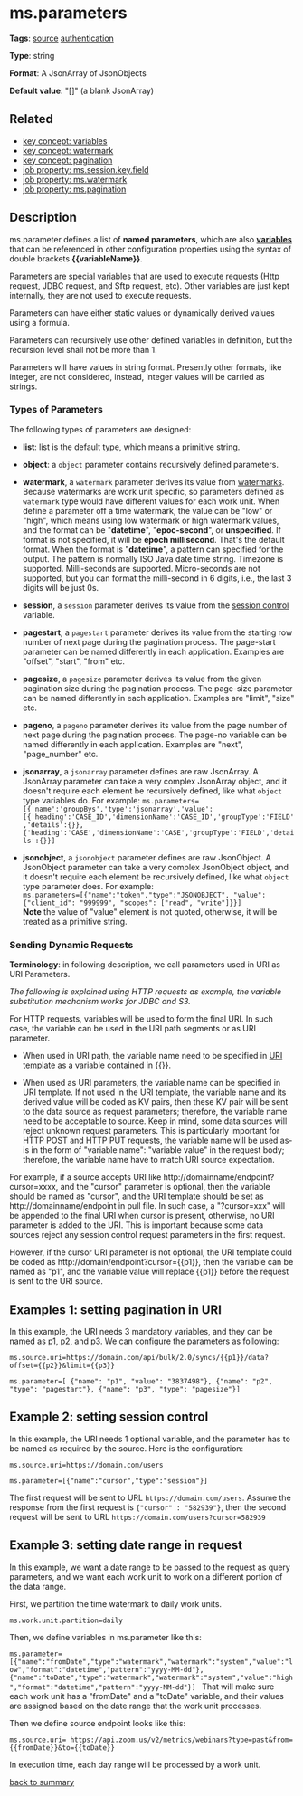 # ms.parameters

**Tags**: 
[source](https://github.com/linkedin/data-integration-library/blob/master/docs/parameters/categories.md#source-properties)
[authentication](https://github.com/linkedin/data-integration-library/blob/master/docs/parameters/authentication-properties.md)

**Type**: string

**Format**: A JsonArray of JsonObjects

**Default value**: "[]" (a blank JsonArray)

## Related 
- [key concept: variables](https://github.com/linkedin/data-integration-library/blob/master/docs/concepts/variables.md)
- [key concept: watermark](https://github.com/linkedin/data-integration-library/blob/master/docs/concepts/watermark.md)
- [key concept: pagination](https://github.com/linkedin/data-integration-library/blob/master/docs/concepts/pagination.md)
- [job property: ms.session.key.field](https://github.com/linkedin/data-integration-library/blob/master/docs/parameters/ms.session.key.field.md)
- [job property: ms.watermark](https://github.com/linkedin/data-integration-library/blob/master/docs/parameters/ms.watermark.md)
- [job property: ms.pagination](https://github.com/linkedin/data-integration-library/blob/master/docs/parameters/ms.pagination.md)

## Description 

ms.parameter defines a list of **named parameters**,
which are also [**variables**](https://github.com/linkedin/data-integration-library/blob/master/docs/concepts/variables.md) 
that can be referenced in other configuration properties 
using the syntax of double brackets **{{variableName}}**.

Parameters are special variables that are used to execute requests (Http request, JDBC request, and Sftp request, etc).
Other variables are just kept internally, they are not used to execute requests.

Parameters can have either static values or dynamically derived 
values using a formula. 

Parameters can recursively use other defined variables in definition, 
but the recursion level shall not be more than 1.   

Parameters will have values in string format. Presently other formats, 
like integer, are not considered, instead, integer values
will be carried as strings. 

### Types of Parameters

The following types of parameters are designed: 

- **list**: list is the default type, which means a primitive string.

- **object**: a `object` parameter contains recursively defined parameters.

- **watermark**, a `watermark` parameter derives its value from [watermarks](https://github.com/linkedin/data-integration-library/blob/master/docs/concepts/watermark.md). 
Because watermarks are work unit specific, so parameters defined as `watermark` type 
would have different values for each work unit. When define a parameter off a 
time watermark, the value can be "low" or "high", which means using 
low watermark or high watermark values, and the format can be "**datetime**", 
"**epoc-second**", or **unspecified**. If format is not specified, it will be 
**epoch millisecond**. That's the default format. When the format is "**datetime**", 
a pattern can specified for the output. The pattern is normally ISO 
Java date time string. Timezone is supported. Milli-seconds are supported. 
Micro-seconds are not supported, but you can format the milli-second 
in 6 digits, i.e., the last 3 digits will be just 0s.
 
- **session**, a `session` parameter derives its value from the 
[session control](https://github.com/linkedin/data-integration-library/blob/master/docs/concepts/session-control.md) variable.

- **pagestart**, a `pagestart` parameter derives its value from the starting row 
number of next page during the pagination process. 
The page-start parameter can be named differently in each application. 
Examples are "offset", "start", "from" etc.
 
- **pagesize**, a `pagesize` parameter derives its value from the given 
pagination size during the pagination process. 
The page-size parameter can be named differently in each application. 
Examples are "limit", "size" etc.

- **pageno**, a `pageno` parameter derives its value from the page number of 
next page during the pagination process.
The page-no variable can be named differently in each application. Examples are "next", "page_number" etc.

- **jsonarray**, a `jsonarray` parameter defines are raw JsonArray. A JsonArray
parameter can take a very complex JsonArray object, and it doesn't require
each element be recursively defined, like what `object` type variables do. 
For example: `ms.parameters=[{'name':'groupBys','type':'jsonarray','value':[{'heading':'CASE_ID','dimensionName':'CASE_ID','groupType':'FIELD','details':{}}, {'heading':'CASE','dimensionName':'CASE','groupType':'FIELD','details':{}}]`

- **jsonobject**, a `jsonobject` parameter defines are raw JsonObject. 
A JsonObject parameter can take a very complex JsonObject object, 
and it doesn't require  each element be recursively defined, 
like what `object` type parameter does. For example:  
`ms.parameters=[{"name":"token","type":"JSONOBJECT", "value": {"client_id": "999999", "scopes": ["read", "write"]}}]`  
**Note** the value of "value" element is not quoted, otherwise, it will be 
treated as a primitive string.
  
### Sending Dynamic Requests
  
**Terminology**: in following description, we call parameters used in URI as URI Parameters.

_The following is explained using HTTP requests as example, the variable substitution mechanism works 
for JDBC and S3._

For HTTP requests, variables will be used to form the final URI. In such case, the variable can be 
used in the URI path segments or as URI parameter.

- When used in URI path, the variable name need to be specified in [URI template](https://github.com/linkedin/data-integration-library/blob/master/docs/parameters/ms.source.uri.md) 
as a variable contained in {{}}.

- When used as URI parameters, the variable name can be specified in URI template. If not used in the URI template, 
the variable name and its derived value will be coded as KV pairs, then these KV pair will be sent to the 
data source as request parameters; therefore, the variable name need to be acceptable to source. Keep in mind, some data sources will
reject unknown request parameters. This is particularly important for HTTP POST and HTTP PUT requests, 
the variable name will be used as-is in the form of "variable name": "variable value" in the request body; 
therefore, the variable name have to match URI source expectation.
 
For example, if a source accepts URI like http://domainname/endpoint?cursor=xxxx, and the "cursor" parameter is optional, 
then the variable should be named as "cursor", and the URI template should be set as http://domainname/endpoint in pull file.
In such case, a "?cursor=xxx" will be appended to the final URI when cursor is present, otherwise, no URI parameter is added
to the URI. This is important because some data sources reject any session control request parameters in the first request. 

However, if the cursor URI parameter is not optional, the URI template could be coded as http://domain/endpoint?cursor={{p1}}, 
then the variable can be named as "p1", and the variable value will replace {{p1}} before the request is sent to the URI source.

## Examples 1: setting pagination in URI

In this example, the URI needs 3 mandatory variables, and they can be named as p1, p2, and p3.
We can configure the parameters as following:

`ms.source.uri=https://domain.com/api/bulk/2.0/syncs/{{p1}}/data?offset={{p2}}&limit={{p3}}` </p>

`ms.parameter=[
  {"name": "p1", "value": "3837498"},
  {"name": "p2", "type": "pagestart"},
  {"name": "p3", "type": "pagesize"}]` </p>

## Example 2: setting session control

In this example, the URI needs 1 optional variable, and the parameter has to be named as
required by the source. Here is the configuration:

`ms.source.uri=https://domain.com/users` </p>

`ms.parameter=[{"name":"cursor","type":"session"}]` 

The first request will be sent to URL `https://domain.com/users`. Assume the response from the 
first request is `{"cursor" : "582939"}`, then the second request will be sent 
to URL `https://domain.com/users?cursor=582939`


## Example 3: setting date range in request 

In this example, we want a date range to be passed to the request as query parameters, and we want 
each work unit to work on a different portion of the data range.

First, we partition the time watermark to daily work units. 

`ms.work.unit.partition=daily`

Then, we define variables in ms.parameter like this:

`ms.parameter=
[{"name":"fromDate","type":"watermark","watermark":"system","value":"low","format":"datetime","pattern":"yyyy-MM-dd"},
{"name":"toDate","type":"watermark","watermark":"system","value":"high","format":"datetime","pattern":"yyyy-MM-dd"}]
`
That will make sure each work unit has a "fromDate" and a "toDate" variable, and their values are assigned
based on the date range that the work unit processes. 

Then we define source endpoint looks like this:

`ms.source.uri=
https://api.zoom.us/v2/metrics/webinars?type=past&from={{fromDate}}&to={{toDate}}
`

In execution time, each day range will be processed by a work unit.

[back to summary](https://github.com/linkedin/data-integration-library/blob/master/docs/parameters/summary.md#msparameters)
